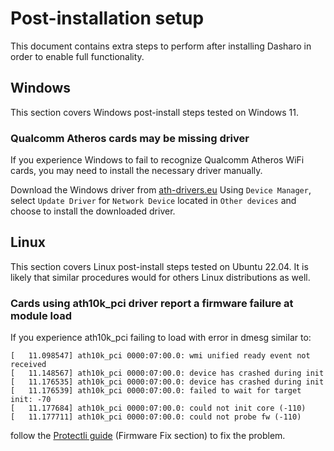 # Post-installation setup

This document contains extra steps to perform after installing Dasharo in order
to enable full functionality.

## Windows

This section covers Windows post-install steps tested on Windows 11.

### Qualcomm Atheros cards may be missing driver

If you experience Windows to fail to recognize Qualcomm Atheros WiFi cards,
you may need to install the necessary driver manually.

Download the Windows driver from [ath-drivers.eu](https://www.ath-drivers.eu/download-driver-nr-382-for-atheros-QCA6174A-and-Windows10.html)
Using `Device Manager`, select `Update Driver` for `Network Device` located in
`Other devices` and choose to install the downloaded driver.

## Linux

This section covers Linux post-install steps tested on Ubuntu 22.04. It is
likely that similar procedures would for others Linux distributions as well.

### Cards using ath10k_pci driver report a firmware failure at module load

If you experience ath10k_pci failing to load with error in dmesg similar to:

```text
[   11.098547] ath10k_pci 0000:07:00.0: wmi unified ready event not received
[   11.148567] ath10k_pci 0000:07:00.0: device has crashed during init
[   11.176535] ath10k_pci 0000:07:00.0: device has crashed during init
[   11.176539] ath10k_pci 0000:07:00.0: failed to wait for target init: -70
[   11.177684] ath10k_pci 0000:07:00.0: could not init core (-110)
[   11.177711] ath10k_pci 0000:07:00.0: could not probe fw (-110)
```

follow the [Protectli guide](https://kb.protectli.com/kb/wifi-on-the-vault/)
(Firmware Fix section) to fix the problem.
